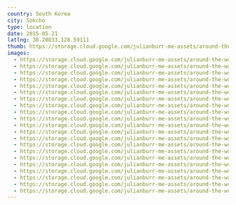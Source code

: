 ```yaml
---
country: South Korea
city: Sokcho
type: location
date: 2015-05-21
latlng: 38.20833,128.59111
thumb: https://storage.cloud.google.com/julianburr-me-assets/around-the-world/south-korea/sokcho/IMG_9624--thumb.JPG
images:
  - https://storage.cloud.google.com/julianburr-me-assets/around-the-world/south-korea/sokcho/IMG_9671.JPG
  - https://storage.cloud.google.com/julianburr-me-assets/around-the-world/south-korea/sokcho/IMG_9619.JPG
  - https://storage.cloud.google.com/julianburr-me-assets/around-the-world/south-korea/sokcho/IMG_9538.JPG
  - https://storage.cloud.google.com/julianburr-me-assets/around-the-world/south-korea/sokcho/IMG_9578.JPG
  - https://storage.cloud.google.com/julianburr-me-assets/around-the-world/south-korea/sokcho/IMG_9540.JPG
  - https://storage.cloud.google.com/julianburr-me-assets/around-the-world/south-korea/sokcho/IMG_9581.JPG
  - https://storage.cloud.google.com/julianburr-me-assets/around-the-world/south-korea/sokcho/IMG_9614.JPG
  - https://storage.cloud.google.com/julianburr-me-assets/around-the-world/south-korea/sokcho/IMG_9662.JPG
  - https://storage.cloud.google.com/julianburr-me-assets/around-the-world/south-korea/sokcho/IMG_9574.JPG
  - https://storage.cloud.google.com/julianburr-me-assets/around-the-world/south-korea/sokcho/IMG_9624.JPG
  - https://storage.cloud.google.com/julianburr-me-assets/around-the-world/south-korea/sokcho/IMG_9664.JPG
  - https://storage.cloud.google.com/julianburr-me-assets/around-the-world/south-korea/sokcho/IMG_9686.JPG
  - https://storage.cloud.google.com/julianburr-me-assets/around-the-world/south-korea/sokcho/IMG_9556.JPG
  - https://storage.cloud.google.com/julianburr-me-assets/around-the-world/south-korea/sokcho/IMG_9687.JPG
  - https://storage.cloud.google.com/julianburr-me-assets/around-the-world/south-korea/sokcho/IMG_9552.JPG
  - https://storage.cloud.google.com/julianburr-me-assets/around-the-world/south-korea/sokcho/IMG_9535.JPG
  - https://storage.cloud.google.com/julianburr-me-assets/around-the-world/south-korea/sokcho/IMG_9607.JPG
  - https://storage.cloud.google.com/julianburr-me-assets/around-the-world/south-korea/sokcho/IMG_9681.JPG
  - https://storage.cloud.google.com/julianburr-me-assets/around-the-world/south-korea/sokcho/IMG_9551.JPG
  - https://storage.cloud.google.com/julianburr-me-assets/around-the-world/south-korea/sokcho/IMG_9613.JPG
  - https://storage.cloud.google.com/julianburr-me-assets/around-the-world/south-korea/sokcho/IMG_9537.JPG
---
```

